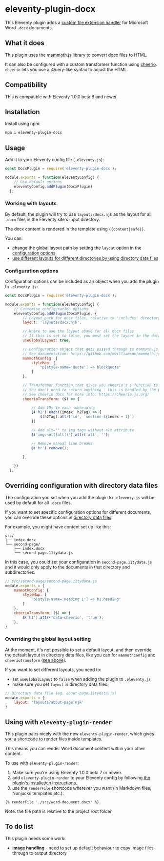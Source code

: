# eleventy-plugin-docx

This Eleventy plugin adds a [custom file extension handler](https://github.com/11ty/eleventy/issues/117) for Microsoft Word `.docx` documents.

## What it does

This plugin uses the [mammoth.js](https://github.com/mwilliamson/mammoth.js/) library to convert docx files to HTML.

It can also be configured with a custom transformer function using [cheerio](https://cheerio.js.org/). `cheerio` lets you use a jQuery-like syntax to adjust the HTML.

## Compatibility

This is compatible with Eleventy 1.0.0 beta 8 and newer.

## Installation

Install using npm:

```bash
npm i eleventy-plugin-docx
```

## Usage

Add it to your Eleventy config file (`.eleventy.js`):

```js
const DocxPlugin = require('eleventy-plugin-docx');

module.exports = function(eleventyConfig) {
    // Use default options
    eleventyConfig.addPlugin(DocxPlugin)
  };
```

### Working with layouts

By default, the plugin will try to use `layouts/docx.njk` as the layout for all `.docx` files in the Eleventy site's input directory.

The docx content is rendered in the template using `{{content|safe}}`.

You can:
- change the global layout path by setting the `layout` option in the [configuration options](#configuration-options)
- [use different layouts for different directories by using directory data files](#overriding-configuration-with-directory-data-files)

### Configuration options
Configuration options can be included as an object when you add the plugin to `.eleventy.js`:

```js
const DocxPlugin = require('eleventy-plugin-docx');

module.exports = function(eleventyConfig) {
    // Customise configuration options
    eleventyConfig.addPlugin(DocxPlugin, {
        // Layout path for docx files, relative to 'includes' directory
        layout: 'layouts/docx.njk',

        // Where to use the layout above for all docx files
        // If this is set to false, you must set the layout in the data cascade (see below for details)
        useGlobalLayout: true,

        // Configuration object that gets passed through to mammoth.js
        // See documentation: https://github.com/mwilliamson/mammoth.js/#api
        mammothConfig: {
            styleMap: [
                "p[style-name='Quote'] => blockquote"
            ]
        },

        // Transformer function that gives you cheerio's $ function to adjust Mammoth's output
        // You don't need to return anything - this is handled by the plugin
        // See cheerio docs for more info: https://cheerio.js.org/
        cheerioTransform: ($) => {

            // Add IDs to each subheading
            $('h2').each((index, h2Tag) => {
                $(h2Tag).attr('id', `section-${index + 1}`)
            })

            // Add alt="" to img tags without alt attribute
            $('img:not([alt])').attr('alt', '');

            // Remove manual line breaks
            $('br').remove();
            
        },

    })
  };
```

## Overriding configuration with directory data files

The configuration you set when you add the plugin to `.eleventy.js` will be used by default for all `.docx` files.

If you want to set specific configuration options for different documents, you can override these options in [directory data files](https://www.11ty.dev/docs/data-template-dir/).

For example, you might have content set up like this:

```
src/
├── index.docx
└── second-page/
    ├── index.docx
    └── second-page.11tydata.js
```

In this case, you could set your configuration in `second-page.11tydata.js` and it would only apply to the documents in that directory and subdirectories:
```js
// src/second-page/second-page.11tydata.js
module.exports = {
    mammothConfig: {
        styleMap: [
            "p[style-name='Heading 1'] => h1.heading"
        ]
    },
    cheerioTransform: ($) => {
        $('h1').attr('data-cheerio', 'true');
    },
}
```

### Overriding the global layout setting

At the moment, it's not possible to set a default layout, and then override the default layout in directory data files, like you can for `mammothConfig` and `cheerioTransform` ([see above](#overriding-configuration-with-directory-data-files)).

If you want to set different layouts, you need to:
- set `useGlobalLayout` to `false` when adding the plugin to `.eleventy.js`
- make sure you set `layout` in directory data files:
```js
// Directory data file (eg. about-page.11tydata.js)
module.exports = {
    layout: 'layouts/about-page.njk'
}
```

## Using with `eleventy-plugin-render`

This plugin pairs nicely with the new `eleventy-plugin-render`, which gives you a shortcode to render files inside templates.

This means you can render Word document content within your other content.

To use with `eleventy-plugin-render`:
1. Make sure you're using Eleventy 1.0.0 beta 7 or newer.
2. add `eleventy-plugin-render` to your Eleventy config by following [the plugin's installation instructions](https://www.11ty.dev/docs/plugins/render/).
3. use the `renderFile` shortcode wherever you want (in Markdown files, Nunjucks templates etc.):

```
{% renderFile './src/word-document.docx' %}
```

Note: the file path is relative to the project root folder.


## To do list

This plugin needs some work:
- **image handling** - need to set up default behaviour to copy image files through to output directory
